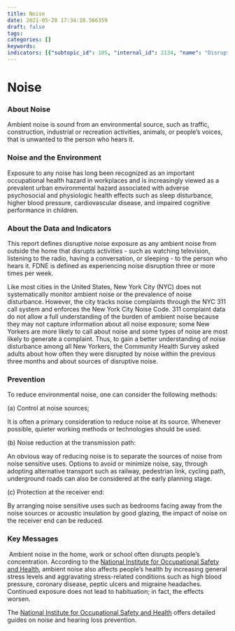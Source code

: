 ```yaml
---
title: Noise
date: 2021-05-28 17:34:10.566359
draft: false
tags: 
categories: []
keywords: 
indicators: [{"subtopic_id": 105, "internal_id": 2134, "name": "Disruptive Noise Exposure", "URL": "https://a816-dohbesp.nyc.gov/IndicatorPublic/VisualizationData.aspx?id=2134,719b87,105,Summarize"}]
---
```

# Noise
<h3 id="descriptiontitle">About Noise</h3>
<p>Ambient noise is sound from an environmental source, such as traffic, construction, industrial or recreation activities, animals, or people&rsquo;s voices, that is unwanted to the person who hears it.</p>
<h3>Noise and the Environment</h3>
<p>Exposure to any noise has long been recognized as an important occupational health hazard in workplaces and is increasingly viewed as a prevalent urban environmental hazard associated with adverse psychosocial and physiologic health effects such as sleep disturbance, higher blood pressure, cardiovascular disease, and impaired cognitive performance in children.</p>
<h3>About the Data and Indicators</h3>
<p>This report defines disruptive noise exposure as any ambient noise from outside the home that disrupts activities - such as watching television, listening to the radio, having a conversation, or sleeping - to the person who hears it. FDNE is defined as experiencing noise disruption three or more times per week.</p>
<p>Like most cities in the United States, New York City (NYC) does not systematically monitor ambient noise or the prevalence of noise disturbance. However, the city tracks noise complaints through the NYC 311 call system and enforces the New York City Noise Code. 311 complaint data do not allow a full understanding of the burden of ambient noise because they may not capture information about all noise exposure; some New Yorkers are more likely to call about noise and some types of noise are most likely to generate a complaint. Thus, to gain a better understanding of noise disturbance among all New Yorkers, the Community Health Survey asked adults about how often they were disrupted by noise within the previous three months and about sources of disruptive noise.</p>
<h3>Prevention</h3>
<p>To reduce environmental noise, one can consider the following methods:</p>
<p>(a) Control at noise sources;</p>
<p>It is often a primary consideration to reduce noise at its source. Whenever possible, quieter working methods or technologies should be used.</p>
<p>(b) Noise reduction at the transmission path:</p>
<p>An obvious way of reducing noise is to separate the sources of noise from noise sensitive uses. Options to avoid or minimize noise, say, through adopting alternative transport such as railway, pedestrian link, cycling path, underground roads can also be considered at the early planning stage.</p>
<p>(c) Protection at the receiver end:</p>
<p>By arranging noise sensitive uses such as bedrooms facing away from the noise sources or acoustic insulation by good glazing, the impact of noise on the receiver end can be reduced.</p>
<h3>Key Messages</h3>
<p>&nbsp;Ambient noise in the home, work or school often disrupts people&rsquo;s concentration. According to the <a href="http://www.cdc.gov/niosh/">National Institute for Occupational Safety and Health</a>, ambient noise also affects people&rsquo;s health by increasing general stress levels and aggravating stress-related conditions such as high blood pressure, coronary disease, peptic ulcers and migraine headaches. Continued exposure does not lead to habituation; in fact, the effects worsen.&nbsp;</p>
<p>The <a href="http://www.cdc.gov/niosh/">National Institute for Occupational Safety and Health</a>&nbsp;offers detailed guides on noise and hearing loss prevention.</p>
